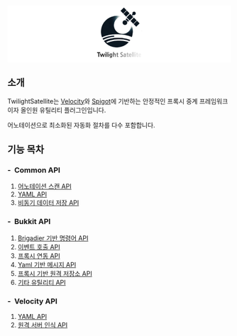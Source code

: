 <p align="center">
    <img align="center" src="images/logo.png" alt="Reincarnation"/><br/>
</p>

## 소개
TwilightSatellite는 [Velocity](https://papermc.io/software/velocity)와 [Spigot](https://www.spigotmc.org/)에 기반하는 안정적인 프록시 중계 프레임워크이자 올인원 유틸리티 플러그인입니다.

어노테이션으로 최소화된 자동화 절차를 다수 포함합니다.

## 기능 목차
### - &nbsp;Common API
1. [어노테이션 스캔 API]()
2. [YAML API]()
3. [비동기 데이터 저장 API]()
### - &nbsp;Bukkit API
1. [Brigadier 기반 명령어 API]()
2. [이벤트 호출 API]()
3. [프록시 연동 API]()
4. [Yaml 기반 메시지 API]()
5. [프록시 기반 원격 저장소 API]()
6. [기타 유틸리티 API]()
### - &nbsp;Velocity API
1. [YAML API]()
2. [원격 서버 인식 API]()